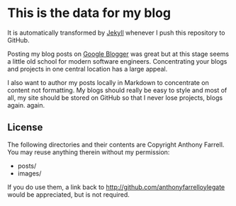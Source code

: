 # This is the data for my blog

It is automatically transformed by [Jekyll](http://github.com/mojombo/jekyll) whenever I push this repository to GitHub.

Posting my blog posts on [Google Blogger](http://ramblingsofanthony.blogspot.com/) was great but at this stage seems a little old school for  modern software engineers.  Concentrating your blogs and projects in one central location has a large appeal.

I also want to author my posts locally in Markdown to concentrate on content not formatting. My blogs should really be easy to style and most of all, my site should be stored on GitHub so that I never lose projects, blogs again.
again.

## License

The following directories and their contents are Copyright Anthony Farrell.  You may reuse anything therein without my permission: 

* posts/
* images/

If you do use them, a link back to http://github.com/anthonyfarrelloylegate would be appreciated, but is not required.
